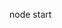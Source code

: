 <!-- 启动 -->
node start

<!-- 搭建了 express 服务器 -->

<!-- 文件介绍 -->
<!-- routes 文件是 接受用户传过来的数据 -->
<!-- DATA 文件是返回数据的来源 -->
<!-- start.js 启动项目 -->
<!-- router.js 引流并转发， 最后在app.js导入 -->
<!-- app.js 收集路由, 挂在路由-->
